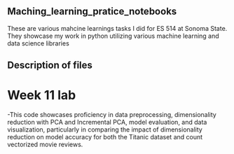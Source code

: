 ## Maching_learning_pratice_notebooks
These are various mahcine learnings tasks I did for ES 514 at Sonoma State. They showcase my work in python utilizing various machine learning and data science libraries

## Description of files

# Week 11 lab 
-This code showcases proficiency in data preprocessing, dimensionality reduction with PCA and Incremental PCA, model evaluation, and data visualization, particularly in comparing the impact of dimensionality reduction on model accuracy for both the Titanic dataset and count vectorized movie reviews.







